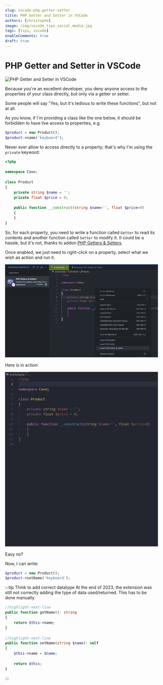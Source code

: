 ```yaml
---
slug: vscode-php-getter-setter
title: PHP Getter and Setter in VSCode
authors: [christophe]
image: /img/vscode_tips_social_media.jpg
tags: [tips, vscode]
enableComments: true
draft: true
---
```

# PHP Getter and Setter in VSCode

![PHP Getter and Setter in VSCode](/img/vscode_tips_header.jpg)

Because you're an excellent developer, you deny anyone access to the properties of your class directly, but only via a getter or setter.

Some people will say "Yes, but it's tedious to write these functions", but not at all.

<!-- truncate -->

As you know, if I'm providing a class like the one below, it should be forbidden to have live access to properties, e.g.

```php
$product = new Product();
$product->name('keyboard');
```

Never ever allow to access directly to a property; that's why I'm using the `private` keyword:

```php
<?php

namespace Cavo;

class Product 
{
    private string $name = '';
    private float $price = 0;

    public function __construct(string $name='', float $price=0)
    {
    }
}
```

So, for each property, you need to write a function called `Getter` to read its contents and another function called `Setter` to modify it. It could be a hassle, but it's not, thanks to addon [PHP Getters & Setters](https://marketplace.visualstudio.com/items?itemName=phproberto.vscode-php-getters-setters).

Once enabled, we just need to right-click on a property, select what we wish as action and run it.

![PHP Getters & Setters](./images/phproberto.png)

Here is in action:

![PHP Getter and Setter in VSCode](./images/php-getter-setter.gif)

Easy no?

Now, I can write:

```php
$product = new Product();
$product->setName('keyboard');
```

:::tip Think to add correct datatype
At the end of 2023, the extension was still not correctly adding the type of data used/returned. This has to be done manually.

```php
//highlight-next-line
public function getName(): string
{
    return $this->name;
}

//highlight-next-line
public function setName(string $name): self
{
    $this->name = $name;

    return $this;
}
```

:::

